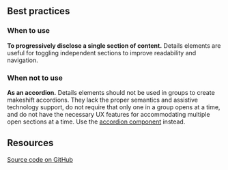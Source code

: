 <!--lede
  The Design System provides styling for the <a href="https://developer.mozilla.org/en-US/docs/Web/HTML/Element/details">details element</a>, which toggles visibility for a single section of content.
lede-->

<!--twig
{% embed "@tch/includes/example.twig" %}
{% block content %}
<details>
  <summary>Toggle content</summary>
  <p>
    Lorem ipsum dolor sit amet, consectetur adipiscing elit, sed do
    eiusmod tempor incididunt ut labore et dolore magna aliqua. Ut
    enim ad minim veniam, quis nostrud exercitation ullamco laboris
    nisi ut aliquip ex ea commodo consequat.
  </p>
</details>
{% endblock %}
{% endembed %}
twig-->

## Best practices
### When to use
**To progressively disclose a single section of content.** Details elements are useful for toggling independent sections to improve readability and navigation.

### When not to use
**As an accordion.** Details elements should not be used in groups to create makeshift accordions. They lack the proper semantics and assistive technology support, do not require that only one in a group opens at a time, and do not have the necessary UX features for accommodating multiple open sections at a time. Use the [accordion component](/components/accordion) instead.

## Resources
[Source code on GitHub](https://github.com/jacecotton/tcds/blob/main/styles/content/details.scss)